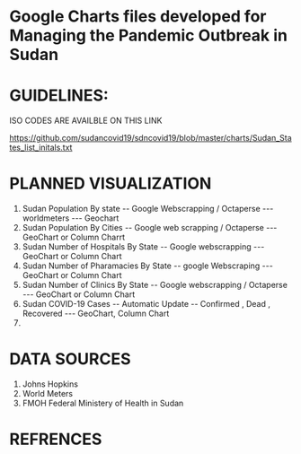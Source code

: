 # Google Charts files developed for Managing the Pandemic Outbreak in Sudan 



# GUIDELINES:
ISO CODES ARE AVAILBLE ON THIS LINK

https://github.com/sudancovid19/sdncovid19/blob/master/charts/Sudan_States_list_initals.txt

# PLANNED VISUALIZATION

1. Sudan Population By state -- Google Webscrapping / Octaperse --- worldmeters --- Geochart 
2. Sudan Population By Cities -- Google web scrapping / Octaperse  --- GeoChart or Column Charrt
3. Sudan Number of Hospitals By State -- Google webscrapping --- GeoChart or Column Chart
4. Sudan Number of Pharamacies By State -- google Webscraping ---  GeoChart or Column Chart
5. Sudan Number of Clinics By State -- Google webscrapping / Octaperse ---  GeoChart or Column Chart
5. Sudan COVID-19 Cases -- Automatic Update -- Confirmed , Dead , Recovered --- GeoChart, Column Chart
6. 

# DATA SOURCES
1. Johns Hopkins 
2. World Meters
3. FMOH Federal Ministery of Health in Sudan

# REFRENCES
